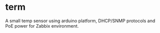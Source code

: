 # term
A small temp sensor using arduino platform, DHCP/SNMP protocols and PoE power for Zabbix environment.
